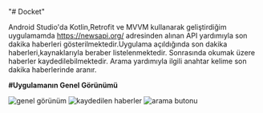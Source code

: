 "# Docket" 

Android Studio'da Kotlin,Retrofit ve MVVM kullanarak geliştirdiğim uygulamamda https://newsapi.org/ adresinden alınan API yardımıyla son dakika haberleri gösterilmektedir.Uygulama açıldığında son dakika haberleri,kaynaklarıyla beraber listelenmektedir. Sonrasında okumak üzere haberler kaydedilebilmektedir. Arama yardımıyla ilgili anahtar kelime son dakika haberlerinde aranır.

**#Uygulamanın Genel Görünümü**

![genel görünüm](https://user-images.githubusercontent.com/67235663/119235345-b428c480-bb3a-11eb-8eb5-1bba12cc2bfc.PNG)
![kaydedilen haberler](https://user-images.githubusercontent.com/67235663/119235346-b559f180-bb3a-11eb-9c00-8f2adfda84f2.PNG)
![arama butonu](https://user-images.githubusercontent.com/67235663/119235347-b68b1e80-bb3a-11eb-95c9-3af6667d12e6.PNG)

